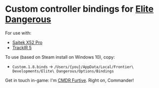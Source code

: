 # Custom controller bindings for [Elite Dangerous](https://www.elitedangerous.com/)

For use with:

  * [Saitek X52 Pro](http://www.saitek.com/uk/prod/x52pro.html)
  * [TrackIR 5](https://www.naturalpoint.com/trackir/trackir5/)

To use (based on Steam install on Windows 10), copy:

  * `Custom.1.8.binds` -> `/Users/{you}/AppData/Local/Frontier\ Developments/Elite\ Dangerous/Options/Bindings`

Get in touch in-game: I'm [CMDR Furtive](http://inara.cz/cmdr/23164). Right on, Commander!
